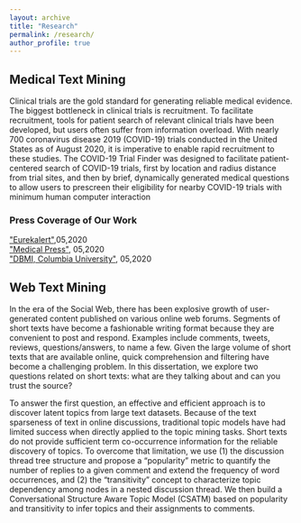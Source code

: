 ```yaml
---
layout: archive
title: "Research"
permalink: /research/
author_profile: true
---    
```



## Medical Text Mining    

Clinical trials are the gold standard for generating reliable medical evidence. The biggest bottleneck in clinical trials is recruitment. To facilitate recruitment, tools for patient search of relevant clinical trials have been developed, but users often suffer from information overload. With nearly 700 coronavirus disease 2019 (COVID-19) trials conducted in the United States as of August 2020, it is imperative to enable rapid recruitment to these studies. The COVID-19 Trial Finder was designed to facilitate patient-centered search of COVID-19 trials, first by location and radius distance from trial sites, and then by brief, dynamically generated medical questions to allow users to prescreen their eligibility for nearby COVID-19 trials with minimum human computer interaction
 
### Press Coverage of Our Work    
 
 ["Eurekalert"](https://eurekalert.org/pub_releases/2020-05/dsia-ctf051520.php?fbclid=IwAR1AYC-_90Mp7JPBMReYdnKg4HpJ_eF4f9KLTnzLRuEaXwEX8OlycIjDXjM),05,2020    
 ["Medical Press"](https://medicalxpress.com/news/2020-05-covid-trial-finder-covid-related-clinical.html?fbclid=IwAR2yD5IeYeM23tCfn83bjpa0nSPeXxS63S2G3FT2hfVVAwvWugh8K6XtikE), 05,2020    
 ["DBMI, Columbia University"](https://www.dbmi.columbia.edu/covid-trial-finder/?fbclid=IwAR0LRVEWVvGO5vj_1gvANPS8_1ockZmiJwc_zQPX_pfEE_on8ik7gKDDZdM), 05,2020    
  
## Web Text Mining    

In the era of the Social Web, there has been explosive growth of user-generated content published on various online web forums. Segments of short texts have become a fashionable writing format because they are convenient to post and respond. Examples include comments, tweets, reviews, questions/answers, to name a few. Given the large volume of short texts that are available online, quick comprehension and filtering have become a challenging problem. In this dissertation, we explore two questions related on short texts: what are they talking about and can you trust the source?

To answer the first question, an effective and efficient approach is to discover latent topics from large text datasets. Because of the text sparseness of text in online discussions, traditional topic models have had limited success when directly applied to the topic mining tasks. Short texts do not provide sufficient term co-occurrence information for the reliable discovery of topics. To overcome that limitation, we use (1) the discussion thread tree structure and propose a “popularity” metric to quantify the number of replies to a given comment and extend the frequency of word occurrences, and (2) the “transitivity” concept to characterize topic dependency among nodes in a nested discussion thread. We then build a Conversational Structure Aware Topic Model (CSATM) based on popularity and transitivity to infer topics and their assignments to comments.
